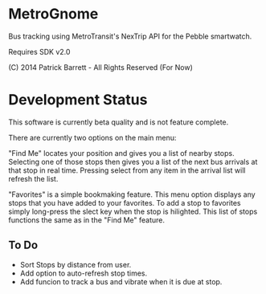 MetroGnome
==========
Bus tracking using MetroTransit's NexTrip API for the Pebble smartwatch.

Requires SDK v2.0

(C) 2014 Patrick Barrett - All Rights Reserved (For Now)

Development Status
==================
This software is currently beta quality and is not feature complete.

There are currently two options on the main menu: 

"Find Me" locates your position and gives you a list of nearby stops. Selecting
one of those stops then gives you a list of the next bus arrivals at that stop
in real time. Pressing select from any item in the arrival list will refresh the
list.

"Favorites" is a simple bookmaking feature. This menu option displays any stops
that you have added to your favorites. To add a stop to favorites simply
long-press the slect key when the stop is hilighted. This list of stops
functions the same as in the "Find Me" feature.

To Do
-----
* Sort Stops by distance from user.
* Add option to auto-refresh stop times.
* Add funcion to track a bus and vibrate when it is due at stop.